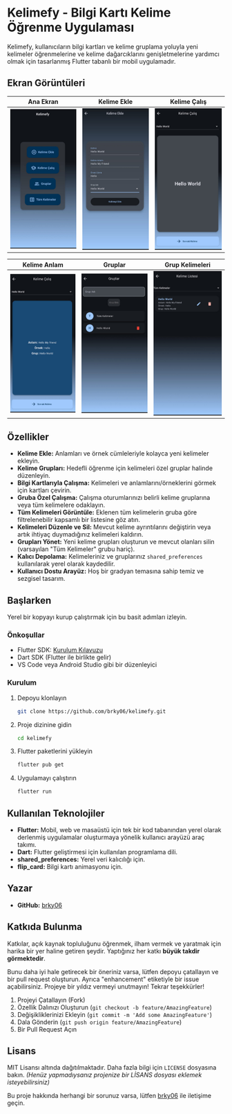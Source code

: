 # Kelimefy - Bilgi Kartı Kelime Öğrenme Uygulaması

Kelimefy, kullanıcıların bilgi kartları ve kelime gruplama yoluyla yeni kelimeler öğrenmelerine ve kelime dağarcıklarını genişletmelerine yardımcı olmak için tasarlanmış Flutter tabanlı bir mobil uygulamadır.

## Ekran Görüntüleri


| Ana Ekran | Kelime Ekle | Kelime Çalış |
|---|---|---|
| <img src="Screenshots/anasayfa.png" width="200"/> | <img src="Screenshots/kelime-ekle.png" width="200"/> | <img src="Screenshots/kelime.png" width="200"/> |

| Kelime Anlam  | Gruplar | Grup Kelimeleri |
|---|---|---|
| <img src="Screenshots/kelimeanlam.png" width="200"/> | <img src="Screenshots/gruplar.png" width="200"/> | <img src="Screenshots/kelimeler.png" width="200"/> |

## Özellikler

- **Kelime Ekle:** Anlamları ve örnek cümleleriyle kolayca yeni kelimeler ekleyin.
- **Kelime Grupları:** Hedefli öğrenme için kelimeleri özel gruplar halinde düzenleyin.
- **Bilgi Kartlarıyla Çalışma:** Kelimeleri ve anlamlarını/örneklerini görmek için kartları çevirin.
- **Gruba Özel Çalışma:** Çalışma oturumlarınızı belirli kelime gruplarına veya tüm kelimelere odaklayın.
- **Tüm Kelimeleri Görüntüle:** Eklenen tüm kelimelerin gruba göre filtrelenebilir kapsamlı bir listesine göz atın.
- **Kelimeleri Düzenle ve Sil:** Mevcut kelime ayrıntılarını değiştirin veya artık ihtiyaç duymadığınız kelimeleri kaldırın.
- **Grupları Yönet:** Yeni kelime grupları oluşturun ve mevcut olanları silin (varsayılan "Tüm Kelimeler" grubu hariç).
- **Kalıcı Depolama:** Kelimeleriniz ve gruplarınız `shared_preferences` kullanılarak yerel olarak kaydedilir.
- **Kullanıcı Dostu Arayüz:** Hoş bir gradyan temasına sahip temiz ve sezgisel tasarım.

## Başlarken

Yerel bir kopyayı kurup çalıştırmak için bu basit adımları izleyin.

### Önkoşullar

- Flutter SDK: [Kurulum Kılavuzu](https://flutter.dev/docs/get-started/install)
- Dart SDK (Flutter ile birlikte gelir)
- VS Code veya Android Studio gibi bir düzenleyici

### Kurulum

1.  Depoyu klonlayın
    ```sh
    git clone https://github.com/brky06/kelimefy.git 
    ```
2.  Proje dizinine gidin
    ```sh
    cd kelimefy
    ```
3.  Flutter paketlerini yükleyin
    ```sh
    flutter pub get
    ```
4.  Uygulamayı çalıştırın
    ```sh
    flutter run
    ```

## Kullanılan Teknolojiler

- **Flutter:** Mobil, web ve masaüstü için tek bir kod tabanından yerel olarak derlenmiş uygulamalar oluşturmaya yönelik kullanıcı arayüzü araç takımı.
- **Dart:** Flutter geliştirmesi için kullanılan programlama dili.
- **shared_preferences:** Yerel veri kalıcılığı için.
- **flip_card:** Bilgi kartı animasyonu için.

## Yazar

- **GitHub:** [brky06](https://github.com/brky06)

## Katkıda Bulunma

Katkılar, açık kaynak topluluğunu öğrenmek, ilham vermek ve yaratmak için harika bir yer haline getiren şeydir. Yaptığınız her katkı **büyük takdir görmektedir**.

Bunu daha iyi hale getirecek bir öneriniz varsa, lütfen depoyu çatallayın ve bir pull request oluşturun. Ayrıca "enhancement" etiketiyle bir issue açabilirsiniz.
Projeye bir yıldız vermeyi unutmayın! Tekrar teşekkürler!

1.  Projeyi Çatallayın (Fork)
2.  Özellik Dalınızı Oluşturun (`git checkout -b feature/AmazingFeature`)
3.  Değişikliklerinizi Ekleyin (`git commit -m 'Add some AmazingFeature'`)
4.  Dala Gönderin (`git push origin feature/AmazingFeature`)
5.  Bir Pull Request Açın

## Lisans

MIT Lisansı altında dağıtılmaktadır. Daha fazla bilgi için `LICENSE` dosyasına bakın.
*(Henüz yapmadıysanız projenize bir LİSANS dosyası eklemek isteyebilirsiniz)*

Bu proje hakkında herhangi bir sorunuz varsa, lütfen [brky06](https://github.com/brky06) ile iletişime geçin.

